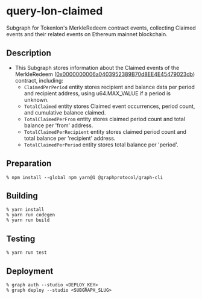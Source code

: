 # query-lon-claimed

Subgraph for Tokenlon's MerkleRedeem contract events, collecting Claimed events and their related events on Ethereum mainnet blockchain.

## Description

- This Subgraph stores information about the Claimed events of the MerkleRedeem ([0x0000000006a0403952389B70d8EE4E45479023db](https://etherscan.io/address/0x0000000006a0403952389B70d8EE4E45479023db)) contract, including:
  - `ClaimedPerPeriod` entity stores recipient and balance data per period and recipient address, using u64.MAX_VALUE if a period is unknown.
  - `TotalClaimed` entity stores Claimed event occurrences, period count, and cumulative balance claimed.
  - `TotalClaimedPerFrom` entity stores claimed period count and total balance per 'from' address.
  - `TotalClaimedPerRecipient` entity stores claimed period count and total balance per 'recipient' address.
  - `TotalClaimedPerPeriod` entity stores total balance per 'period'.

## Preparation

```shell
% npm install --global npm yarn@1 @graphprotocol/graph-cli
```

## Building

```shell
% yarn install
% yarn run codegen
% yarn run build
```

## Testing

```shell
% yarn run test
```

## Deployment

```shell
% graph auth --studio <DEPLOY_KEY>
% graph deploy --studio <SUBGRAPH_SLUG>
```
